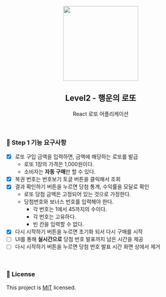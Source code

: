 <p align="middle" >
  <img width="200px;" src="https://raw.githubusercontent.com/woowacourse/javascript-lotto/main/src/images/lotto_ball.png"/>
</p>
<h2 align="middle">Level2 - 행운의 로또</h2>
<p align="middle">React 로또 어플리케이션</p>
</p>

<br>

### 🎯 Step 1 기능 요구사항

- [x] 로또 구입 금액을 입력하면, 금액에 해당하는 로또를 발급
  - 로또 1장의 가격은 1,000원이다.
  - 소비자는 **자동 구매**만 할 수 있다.
- [x] 복권 번호는 번호보기 토글 버튼을 클릭해서 조회
- [x] 결과 확인하기 버튼을 누르면 당첨 통계, 수익률을 모달로 확인
  - 로또 당첨 금액은 고정되어 있는 것으로 가정한다.
  - 당첨번호와 보너스 번호를 입력해야 한다.
    - 각 번호는 1에서 45까지의 수이다.
    - 각 번호는 고유하다.
    - 빈 칸을 입력할 수 없다.
- [x] 다시 시작하기 버튼을 누르면 초기화 되서 다시 구매를 시작
- [ ] UI를 통해 **실시간으로** 당첨 번호 발표까지 남은 시간을 제공
- [ ] 다시 시작하기 버튼을 누르면 당첨 번호 발표 시간 화면 상에서 제거

<br>

### 📝 License

This project is [MIT](https://github.com/woowacourse/react-lotto/blob/main/LICENSE) licensed.
